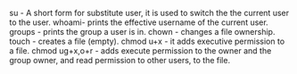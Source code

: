 su - A short form for substitute user, it is used to switch the the current user to the user.
whoami- prints the effective username of the current user.
groups - prints the group a user is in.
chown - changes a file ownership.
touch - creates a file (empty).
chmod u+x - it adds executive permission to a file.
chmod ug+x,o+r - adds execute permission to the owner and the group owner, and read permission to other users, to the file.  
